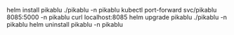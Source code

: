 helm install pikablu ./pikablu -n pikablu 
kubectl port-forward svc/pikablu 8085:5000 -n pikablu
curl localhost:8085
helm upgrade pikablu ./pikablu -n pikablu
helm uninstall pikablu -n pikablu